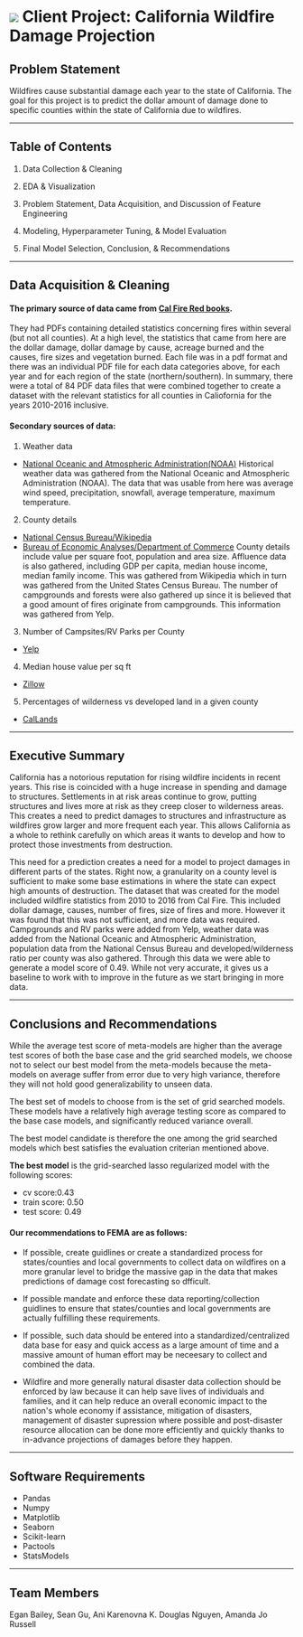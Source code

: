 # ![](https://ga-dash.s3.amazonaws.com/production/assets/logo-9f88ae6c9c3871690e33280fcf557f33.png) Client Project: California Wildfire Damage Projection

## Problem Statement

Wildfires cause substantial damage each year to the state of California. The goal for this project is to predict the dollar amount of damage done to specific counties within the state of California due to wildfires.


---

## Table of Contents

1. Data Collection & Cleaning

2. EDA & Visualization

3. Problem Statement, Data Acquisition, and Discussion of Feature Engineering

4. Modeling, Hyperparameter Tuning, & Model Evaluation

5. Final Model Selection, Conclusion, & Recommendations


---

## Data Acquisition & Cleaning

#### The primary source of data came from [Cal Fire Red books](https://www.fire.ca.gov/fire_protection/fire_protection_fire_info_redbooks). 
They had PDFs containing detailed statistics concerning fires within several (but not all counties). At a high level, the statistics that came from here are the dollar damage, dollar damage by cause, acreage burned and the causes, fire sizes and vegetation burned. Each file was in a pdf format and there was an individual PDF file for each data categories above, for each year and for each region of the state (northern/southern). In summary, there were a total of 84 PDF data files that were combined together to create a dataset with the relevant statistics for all counties in Caliofornia for the years 2010-2016 inclusive. 

#### Secondary sources of data: 

1. Weather data
- [National Oceanic and Atmospheric Administration(NOAA)](https://www.ncdc.noaa.gov/cdo-web/search)
Historical weather data was gathered from the National Oceanic and Atmospheric Administration (NOAA). The data that was usable from here was average wind speed, precipitation, snowfall, average temperature, maximum temperature.

2. County details 
- [National Census Bureau/Wikipedia](https://en.wikipedia.org/wiki/List_of_counties_in_California)
- [Bureau of Economic Analyses/Department of Commerce](https://www.bea.gov/data/gdp/gdp-county)
County details include value per square foot, population and area size. Affluence data is also gathered, including GDP per capita, median house income, median family income. This was gathered from Wikipedia which in turn was gathered from the United States Census Bureau.  The number of campgrounds and forests were also gathered up since it is believed that a good amount of fires originate from campgrounds. This information was gathered from Yelp.

3. Number of Campsites/RV Parks per County
- [Yelp](https://www.yelp.com/search?find_desc=RV%20Parks&find_loc=Yolo%20County%2C%20CA&cflt=rvparks%2Ccampgrounds)

4. Median house value per sq ft
- [Zillow](https://www.zillow.com/research/data/)

5. Percentages of wilderness vs developed land in a given county 
- [CalLands](https://callands.ucanr.edu/data.html)


---

## Executive Summary

California has a notorious reputation for rising wildfire incidents in recent years. This rise is coincided with a huge increase in spending and damage to structures. Settlements in at risk areas continue to grow, putting structures and lives more at risk as they creep closer to wilderness areas. This creates a need to predict damages to structures and infrastructure as wildfires grow larger and more frequent each year. This allows California as a whole to rethink carefully on which areas it wants to develop and how to protect those investments from destruction.

This need for a prediction creates a need for a model to project damages in different parts of the states. Right now, a granularity on a county level is sufficient to make some base estimations in where the state can expect high amounts of destruction. The dataset that was created for the model included wildfire statistics from 2010 to 2016 from Cal Fire. This included dollar damage, causes, number of fires, size of fires and more. However it was found that this was not sufficient, and more data was required. Campgrounds and RV parks were added from Yelp, weather data was added from the National Oceanic and Atmospheric Administration,  population data from the National Census Bureau and developed/wilderness ratio per county was also gathered. Through this data we were able to generate a model score of 0.49. While not very accurate, it gives us a baseline to work with to improve in the future as we start bringing in more data. 

---

## Conclusions and Recommendations

While the average test score of meta-models are higher than the average test scores of both the base case and the grid searched models, we choose not to select our best model from the meta-models because the meta-models on average suffer from error due to very high variance, therefore they will not hold good generalizability to unseen data. 

The best set of models to choose from is the set of grid searched models. These models have a relatively high average testing score as compared to the base case models, and significantly reduced variance overall. 

The best model candidate is therefore the one among the grid searched models which best satisfies the evaluation criterian mentioned above. 

**The best model** is the grid-searched lasso regularized model with the following scores: 
- cv score:0.43
- train score: 0.50
- test score: 0.49


#### Our recommendations to FEMA are as follows: 
    
- If possible, create guidlines or create a standardized process for states/counties and local governments to collect data on wildfires on a more granular level to bridge the massive gap in the data that makes predictions of damage cost forecasting so dfficult. 

- If possible mandate and enforce these data reporting/collection guidlines to ensure that states/counties and local governments are actually fulfilling these requirements. 

- If possible, such data should be entered into a standardized/centralized data base for easy and quick access as a large amount of time and a massive amount of human effort may be neceesary to collect and combined the data. 

- Wildfire and more generally natural disaster data collection should be enforced by law because it can help save lives of individuals and families, and it can help reduce an overall economic impact to the nation's whole economy if assistance, mitigation of disasters, management of disaster supression where possible and post-disaster resource allocation can be done more efficiently and quickly thanks to in-advance projections of damages before they happen. 


---

## Software Requirements

- Pandas
- Numpy
- Matplotlib
- Seaborn
- Scikit-learn
- Pactools
- StatsModels


---

## Team Members

Egan Bailey, Sean Gu, Ani Karenovna K. Douglas Nguyen, Amanda Jo Russell
